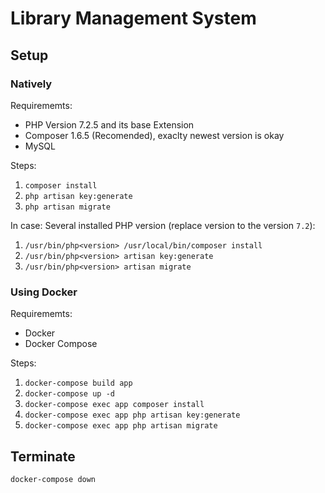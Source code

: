# Library Management System

## Setup

### Natively

Requirememts:

- PHP Version 7.2.5 and its base Extension
- Composer 1.6.5 (Recomended), exaclty newest version is okay
- MySQL

Steps:

1. `composer install`
2. `php artisan key:generate`
3. `php artisan migrate`

In case: Several installed PHP version (replace version to the version `7.2`):

1. `/usr/bin/php<version> /usr/local/bin/composer install`
2. `/usr/bin/php<version> artisan key:generate`
3. `/usr/bin/php<version> artisan migrate`

### Using Docker

Requirememts:

- Docker
- Docker Compose

Steps:

1. `docker-compose build app`
2. `docker-compose up -d`
3. `docker-compose exec app composer install`
4. `docker-compose exec app php artisan key:generate`
5. `docker-compose exec app php artisan migrate`

## Terminate
`docker-compose down`
